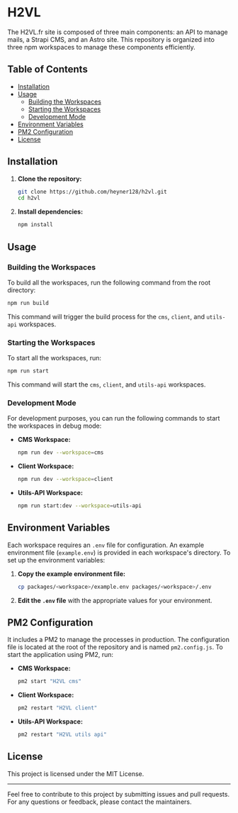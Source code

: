 # H2VL

The H2VL.fr site is composed of three main components: an API to manage mails, a Strapi CMS, and an Astro site. This repository is organized into three npm workspaces to manage these components efficiently.

## Table of Contents

- [Installation](#installation)
- [Usage](#usage)
  - [Building the Workspaces](#building-the-workspaces)
  - [Starting the Workspaces](#starting-the-workspaces)
  - [Development Mode](#development-mode)
- [Environment Variables](#environment-variables)
- [PM2 Configuration](#pm2-configuration)
- [License](#license)

## Installation

1. **Clone the repository:**
   ```bash
   git clone https://github.com/heyner128/h2vl.git
   cd h2vl
   ```

2. **Install dependencies:**
   ```bash
   npm install
   ```

## Usage

### Building the Workspaces

To build all the workspaces, run the following command from the root directory:
```bash
npm run build
```
This command will trigger the build process for the `cms`, `client`, and `utils-api` workspaces.

### Starting the Workspaces

To start all the workspaces, run:
```bash
npm run start
```
This command will start the `cms`, `client`, and `utils-api` workspaces.

### Development Mode

For development purposes, you can run the following commands to start the workspaces in debug mode:

- **CMS Workspace:**
  ```bash
  npm run dev --workspace=cms
  ```

- **Client Workspace:**
  ```bash
  npm run dev --workspace=client
  ```

- **Utils-API Workspace:**
  ```bash
  npm run start:dev --workspace=utils-api
  ```

## Environment Variables

Each workspace requires an `.env` file for configuration. An example environment file (`example.env`) is provided in each workspace's directory. To set up the environment variables:

1. **Copy the example environment file:**
   ```bash
   cp packages/<workspace>/example.env packages/<workspace>/.env
   ```

2. **Edit the `.env` file** with the appropriate values for your environment.

## PM2 Configuration

It includes a PM2 to manage the processes in production. The configuration file is located at the root of the repository and is named `pm2.config.js`. To start the application using PM2, run:

- **CMS Workspace:**
  ```bash
  pm2 start "H2VL cms"
  ```

- **Client Workspace:**
  ```bash
  pm2 restart "H2VL client"
  ```

- **Utils-API Workspace:**
  ```bash
  pm2 restart "H2VL utils api"
  ```


## License

This project is licensed under the MIT License.

---

Feel free to contribute to this project by submitting issues and pull requests. For any questions or feedback, please contact the maintainers.
